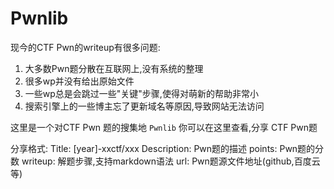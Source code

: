 # Pwnlib

现今的CTF Pwn的writeup有很多问题:
1. 大多数Pwn题分散在互联网上,没有系统的整理
2. 很多wp并没有给出原始文件
3. 一些wp总是会跳过一些"关键"步骤,使得对萌新的帮助非常小
4. 搜索引擎上的一些博主忘了更新域名等原因,导致网站无法访问

这里是一个对CTF Pwn 题的搜集地  `Pwnlib`
你可以在这里查看,分享 CTF Pwn题

分享格式:
Title: [year]-xxctf/xxx
Description: Pwn题的描述
points: Pwn题的分数
writeup: 解题步骤,支持markdown语法
url: Pwn题源文件地址(github,百度云等)

